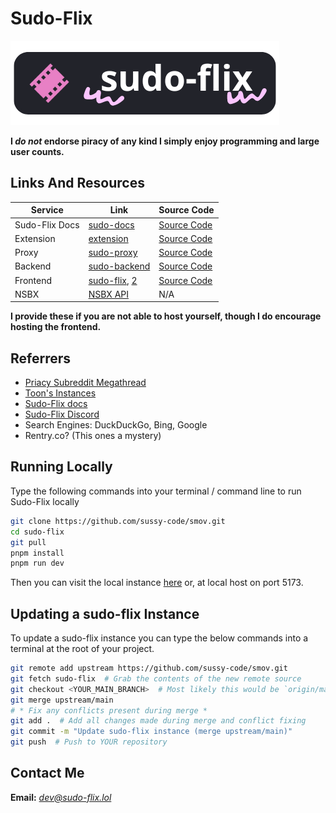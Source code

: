 # Sudo-Flix
[![Sudo-Flix Image](.github/Sudo-Flix.png)](https://docs.sudo-flix.lol)  

**I *do not* endorse piracy of any kind I simply enjoy programming and large user counts.**

## Links And Resources
| Service        | Link                                                             | Source Code                                              |
|----------------|------------------------------------------------------------------|----------------------------------------------------------|
| Sudo-Flix Docs | [sudo-docs](https://sussy-code.github.io/docs)                   | [Source Code](https://github.com/sussy-code/docs)        |
| Extension      | [extension](https://sussy-code.github.io/docs/extension)         | [Source Code](https://github.com/sussy-code/browser-ext) |
| Proxy          | [sudo-proxy](https://sudo-proxy.up.railway.app)                  | [Source Code](https://github.com/sussy-code/sudo-proxy)  |             
| Backend        | [sudo-backend](https://backend.sudo-flix.lol)                    | [Source Code](https://github.com/sussy-code/backend)     |
| Frontend       | [sudo-flix](https://sudo-flix.lol), [2](https://flix.kanded.xyz) | [Source Code](https://github.com/sussy-code/smov)        |
| NSBX           | [NSBX API](https://nsbx.ru)                                      | N/A                                                      |

**I provide these if you are not able to host yourself, though I do encourage hosting the frontend.**


## Referrers
- [Priacy Subreddit Megathread](https://www.reddit.com/r/Piracy/s/iymSloEpXn)
- [Toon's Instances](https://erynith.github.io/movie-web-instances)
- [Sudo-Flix docs](https://sussy-code.github.io/docs)
- [Sudo-Flix Discord](https://discord.gg/9XyDcpmnmg)
- Search Engines: DuckDuckGo, Bing, Google
- Rentry.co? (This ones a mystery)


## Running Locally
Type the following commands into your terminal / command line to run Sudo-Flix locally
```bash
git clone https://github.com/sussy-code/smov.git
cd sudo-flix
git pull
pnpm install
pnpm run dev
```
Then you can visit the local instance [here](http://localhost:5173) or, at local host on port 5173.


## Updating a sudo-flix Instance
To update a sudo-flix instance you can type the below commands into a terminal at the root of your project.
```bash
git remote add upstream https://github.com/sussy-code/smov.git
git fetch sudo-flix  # Grab the contents of the new remote source
git checkout <YOUR_MAIN_BRANCH>  # Most likely this would be `origin/main`
git merge upstream/main
# * Fix any conflicts present during merge *
git add .  # Add all changes made during merge and conflict fixing
git commit -m "Update sudo-flix instance (merge upstream/main)"
git push  # Push to YOUR repository
```


## Contact Me
**Email:** *[dev@sudo-flix.lol](mailto:dev@sudo-flix.lol)* 
